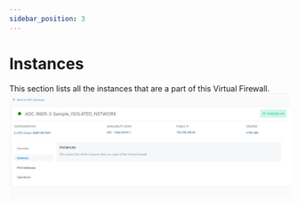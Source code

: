 ```yaml
---
sidebar_position: 3
---
```

# Instances
This section lists all the instances that are a part of this Virtual Firewall.
![Instances](img/Instances.png)





